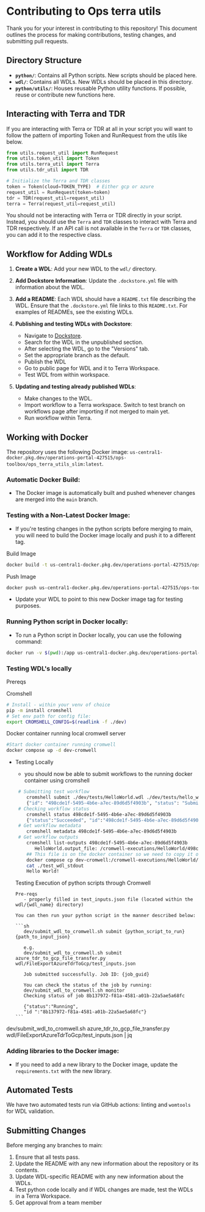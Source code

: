 # Contributing to Ops terra utils

Thank you for your interest in contributing to this repository! This document outlines the process for making contributions, testing changes, and submitting pull requests.

## Directory Structure

- **`python/`**: Contains all Python scripts. New scripts should be placed here.
- **`wdl/`**: Contains all WDLs. New WDLs should be placed in this directory.
- **`python/utils/`**: Houses reusable Python utility functions. If possible, reuse or contribute new functions here.

## Interacting with Terra and TDR
If you are interacting with Terra or TDR at all in your script you will want to follow the pattern of importing Token and RunRequest from the utils like below.

```python
from utils.request_util import RunRequest
from utils.token_util import Token
from utils.terra_util import Terra
from utils.tdr_util import TDR

# Initialize the Terra and TDR classes
token = Token(cloud=TOKEN_TYPE)  # Either gcp or azure
request_util = RunRequest(token=token)
tdr = TDR(request_util=request_util)
terra = Terra(request_util=request_util)
```
You should not be interacting with Terra or TDR directly in your script. Instead, you should use the `Terra` and `TDR` classes to interact with Terra and TDR respectively. If an API call is not available in the `Terra` or `TDR` classes, you can add it to the respective class.


## Workflow for Adding WDLs

1. **Create a WDL**: Add your new WDL to the `wdl/` directory.

2. **Add Dockstore Information**: Update the `.dockstore.yml` file with information about the WDL.

3. **Add a README**: Each WDL should have a `README.txt` file describing the WDL. Ensure that the `.dockstore.yml` file links to this `README.txt`. For examples of READMEs, see the existing WDLs.

4. **Publishing and testing WDLs with Dockstore**:
   - Navigate to [Dockstore](https://dockstore.org/my-workflows/).
   - Search for the WDL in the unpublished section.
   - After selecting the WDL, go to the "Versions" tab.
   - Set the appropriate branch as the default.
   - Publish the WDL
   - Go to public page for WDL and it to Terra Workspace.
   - Test WDL from within workspace.

5. **Updating and testing already published WDLs**:
   - Make changes to the WDL.
   - Import workflow to a Terra workspace. Switch to test branch on workflows page after importing if not merged to main yet.
   - Run workflow within Terra.

## Working with Docker

The repository uses the following Docker image: `us-central1-docker.pkg.dev/operations-portal-427515/ops-toolbox/ops_terra_utils_slim:latest`.

### Automatic Docker Build:
- The Docker image is automatically built and pushed whenever changes are merged into the `main` branch.

### Testing with a Non-Latest Docker Image:
- If you're testing changes in the python scripts before merging to main, you will need to build the Docker image locally and push it to a different tag.

Build Image
```bash
docker build -t us-central1-docker.pkg.dev/operations-portal-427515/ops-toolbox/ops_terra_utils_slim:<tag> .
```
Push Image
```bash
docker push us-central1-docker.pkg.dev/operations-portal-427515/ops-toolbox/ops_terra_utils_slim:<tag>
```
- Update your WDL to point to this new Docker image tag for testing purposes.

### Running Python script in Docker locally:
- To run a Python script in Docker locally, you can use the following command:
```bash
docker run -v $(pwd):/app us-central1-docker.pkg.dev/operations-portal-427515/ops-toolbox/ops_terra_utils_slim:latest python /app/python/script_name.py --arg1 value --arg2 value
```

### Testing WDL's locally
 Prereqs

  Cromshell

   ```sh
   # Install - within your venv of choice
   pip -m install cromshell
   # Set env path for config file:
   export CROMSHELL_CONFIG=$(readlink -f ./dev)
   ```

   Docker container running local cromwell server

  ```sh
  #Start docker container running cromwell
  docker compose up -d dev-cromwell
  ```

- Testing Locally
  - you should now be able to submit workflows to the running docker container using cromshell

  ```sh
   # Submitting test workflow
      cromshell submit ./dev/tests/HelloWorld.wdl ./dev/tests/hello_world_inputs.json
      {"id": "498cde1f-5495-4b6e-a7ec-89d6d5f4903b", "status": "Submitted"}
   # Checking workflow status
      cromshell status 498cde1f-5495-4b6e-a7ec-89d6d5f4903b
      {"status":"Succeeded", "id":"498cde1f-5495-4b6e-a7ec-89d6d5f4903b"}
   # Get workflow metadata
      cromshell metadata 498cde1f-5495-4b6e-a7ec-89d6d5f4903b
   # Get workflow outputs
      cromshell list-outputs 498cde1f-5495-4b6e-a7ec-89d6d5f4903b
         HelloWorld.output_file: /cromwell-executions/HelloWorld/498cde1f-5495-4b6e-a7ec-89d6d5f4903b/call-HelloWorldTask/execution/stdout
      ## This file is on the docker container so we need to copy it over in order to access it:
      docker compose cp dev-cromwell:/cromwell-executions/HelloWorld/498cde1f-5495-4b6e-a7ec-89d6d5f4903b/call-HelloWorldTask/execution/stdout ./test_wdl_stdout
      cat ./test_wdl_stdout
      Hello World!
  ```

   Testing Execution of python scripts through Cromwell

      Pre-reqs
         - properly filled in test_inputs.json file (located within the wdl/{wdl_name} directory)

      You can then run your python script in the manner described below:

      ```sh
         dev/submit_wdl_to_cromwell.sh submit {python_script_to_run} {path_to_input_json}

         e.g.
         dev/submit_wdl_to_cromwell.sh submit azure_tdr_to_gcp_file_transfer.py wdl/FileExportAzureTdrToGcp/test_inputs.json

         Job submitted successfully. Job ID: {job_guid}

         You can check the status of the job by running:
         dev/submit_wdl_to_cromwell.sh monitor
         Checking status of job 8b137972-f81a-4581-a01b-22a5ae5a68fc

         {"status":"Running",
         "id ":"8b137972-f81a-4581-a01b-22a5ae5a68fc"}
      ```

dev/submit_wdl_to_cromwell.sh azure_tdr_to_gcp_file_transfer.py wdl/FileExportAzureTdrToGcp/test_inputs.json | jq

### Adding libraries to the Docker image:
- If you need to add a new library to the Docker image, update the `requirements.txt` with the new library.

## Automated Tests

We have two automated tests run via GitHub actions: linting and `womtools` for WDL validation.

## Submitting Changes

Before merging any branches to main:
1. Ensure that all tests pass.
2. Update the README with any new information about the repository or its contents.
3. Update WDL-specific README with any new information about the WDLs.
4. Test python code locally and if WDL changes are made, test the WDLs in a Terra Workspace.
5. Get approval from a team member
